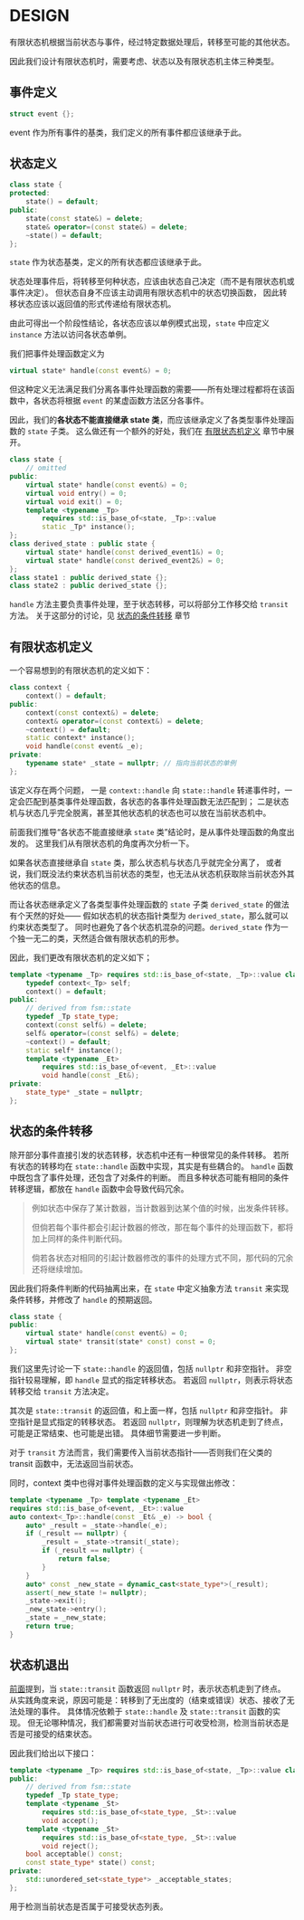 # DESIGN

有限状态机根据当前状态与事件，经过特定数据处理后，转移至可能的其他状态。

因此我们设计有限状态机时，需要考虑、状态以及有限状态机主体三种类型。

## 事件定义

~~~cpp
struct event {};
~~~

event 作为所有事件的基类，我们定义的所有事件都应该继承于此。

## 状态定义

~~~cpp
class state {
protected:
    state() = default;
public:
    state(const state&) = delete;
    state& operator=(const state&) = delete;
    ~state() = default;
};
~~~

`state` 作为状态基类，定义的所有状态都应该继承于此。

状态处理事件后，将转移至何种状态，应该由状态自己决定（而不是有限状态机或事件决定）。
但状态自身不应该主动调用有限状态机中的状态切换函数，
因此转移状态应该以返回值的形式传递给有限状态机。

由此可得出一个阶段性结论，各状态应该以单例模式出现，`state` 中应定义 `instance` 方法以访问各状态单例。

我们把事件处理函数定义为

~~~cpp
virtual state* handle(const event&) = 0;
~~~

但这种定义无法满足我们分离各事件处理函数的需要——所有处理过程都将在该函数中，各状态将根据 `event` 的某虚函数方法区分各事件。

因此，我们的**各状态不能直接继承 state 类**，而应该继承定义了各类型事件处理函数的 `state` 子类。
这么做还有一个额外的好处，我们在 [有限状态机定义](#有限状态机定义) 章节中展开。

~~~cpp
class state {
    // omitted
public:
    virtual state* handle(const event&) = 0;
    virtual void entry() = 0;
    virtual void exit() = 0;
    template <typename _Tp>
        requires std::is_base_of<state, _Tp>::value
        static _Tp* instance();
};
class derived_state : public state {
    virtual state* handle(const derived_event1&) = 0;
    virtual state* handle(const derived_event2&) = 0;
};
class state1 : public derived_state {};
class state2 : public derived_state {};
~~~

`handle` 方法主要负责事件处理，至于状态转移，可以将部分工作移交给 `transit` 方法。
关于这部分的讨论，见 [状态的条件转移](#状态的条件转移) 章节

## 有限状态机定义

一个容易想到的有限状态机的定义如下：

~~~cpp
class context {
    context() = default;
public:
    context(const context&) = delete;
    context& operator=(const context&) = delete;
    ~context() = default;
    static context* instance();
    void handle(const event& _e);
private:
    typename state* _state = nullptr; // 指向当前状态的单例
};
~~~

该定义存在两个问题，
一是 `context::handle` 向 `state::handle` 转递事件时，一定会匹配到基类事件处理函数，各状态的各事件处理函数无法匹配到；
二是状态机与状态几乎完全脱离，甚至其他状态机的状态也可以放在当前状态机中。

前面我们推导“各状态不能直接继承 `state` 类”结论时，是从事件处理函数的角度出发的。
这里我们从有限状态机的角度再次分析一下。

如果各状态直接继承自 `state` 类，那么状态机与状态几乎就完全分离了，
或者说，我们既没法约束状态机当前状态的类型，也无法从状态机获取除当前状态外其他状态的信息。

而让各状态继承定义了各类型事件处理函数的 `state` 子类 `derived_state` 的做法有个天然的好处——
假如状态机的状态指针类型为 `derived_state`，那么就可以约束状态类型了。
同时也避免了各个状态机混杂的问题。`derived_state` 作为一个独一无二的类，天然适合做有限状态机的形参。

因此，我们更改有限状态机的定义如下；

~~~cpp
template <typename _Tp> requires std::is_base_of<state, _Tp>::value class context {
    typedef context<_Tp> self;
    context() = default;
public:
    // derived from fsm::state
    typedef _Tp state_type;
    context(const self&) = delete;
    self& operator=(const self&) = delete;
    ~context() = default;
    static self* instance();
    template <typename _Et>
        requires std::is_base_of<event, _Et>::value
        void handle(const _Et&);
private:
    state_type* _state = nullptr;
};
~~~

## 状态的条件转移

除开部分事件直接引发的状态转移，状态机中还有一种很常见的条件转移。
若所有状态的转移均在 `state::handle` 函数中实现，其实是有些耦合的。
`handle` 函数中既包含了事件处理，还包含了对条件的判断。
而且多种状态可能有相同的条件转移逻辑，都放在 `handle` 函数中会导致代码冗余。

> 例如状态中保存了某计数器，当计数器到达某个值的时候，出发条件转移。
>
> 但倘若每个事件都会引起计数器的修改，那在每个事件的处理函数下，都将加上同样的条件判断代码。
>
> 倘若各状态对相同的引起计数器修改的事件的处理方式不同，那代码的冗余还将继续增加。

因此我们将条件判断的代码抽离出来，在 `state` 中定义抽象方法 `transit` 来实现条件转移，并修改了 `handle` 的预期返回。

~~~cpp
class state {
public:
    virtual state* handle(const event&) = 0;
    virtual state* transit(state* const) const = 0;
};
~~~

我们这里先讨论一下 `state::handle` 的返回值，包括 `nullptr` 和非空指针。
非空指针较易理解，即 `handle` 显式的指定转移状态。
若返回 `nullptr`，则表示将状态转移交给 `transit` 方法决定。

其次是 `state::transit` 的返回值，和上面一样，包括 `nullptr` 和非空指针。
非空指针是显式指定的转移状态。
若返回 `nullptr`，则理解为状态机走到了终点，可能是正常结束、也可能是出错。
具体细节需要进一步判断。

对于 `transit` 方法而言，我们需要传入当前状态指针——否则我们在父类的 transit 函数中，无法返回当前状态。

同时，context 类中也得对事件处理函数的定义与实现做出修改：

~~~cpp
template <typename _Tp> template <typename _Et>
requires std::is_base_of<event, _Et>::value
auto context<_Tp>::handle(const _Et& _e) -> bool {
    auto* _result = _state->handle(_e);
    if (_result == nullptr) {
        _result = _state->transit(_state);
        if (_result == nullptr) {
            return false;
        }
    }
    auto* const _new_state = dynamic_cast<state_type*>(_result);
    assert(_new_state != nullptr);
    _state->exit();
    _new_state->entry();
    _state = _new_state;
    return true;
}
~~~

## 状态机退出

[前面](#状态的条件转移)提到，当 `state::transit` 函数返回 `nullptr` 时，表示状态机走到了终点。
从实践角度来说，原因可能是：转移到了无出度的（结束或错误）状态、接收了无法处理的事件。
具体情况依赖于 `state::handle` 及 `state::transit` 函数的实现。
但无论哪种情况，我们都需要对当前状态进行可收受检测，检测当前状态是否是可接受的结束状态。

因此我们给出以下接口：

~~~cpp
template <typename _Tp> requires std::is_base_of<state, _Tp>::value class context {
public:
    // derived from fsm::state
    typedef _Tp state_type;
    template <typename _St>
        requires std::is_base_of<state_type, _St>::value
        void accept();
    template <typename _St>
        requires std::is_base_of<state_type, _St>::value
        void reject();
    bool acceptable() const;
    const state_type* state() const;
private:
    std::unordered_set<state_type*> _acceptable_states;
};
~~~

用于检测当前状态是否属于可接受状态列表。